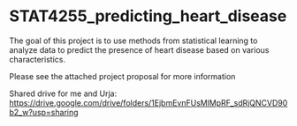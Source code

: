 # STAT4255_predicting_heart_disease

The goal of this project is to use methods from statistical learning to analyze data to predict the presence of heart disease based on various characteristics. 

Please see the attached project proposal for more information  




Shared drive for me and Urja:
https://drive.google.com/drive/folders/1EjbmEvnFUsMlMpRF_sdRjQNCVD90b2_w?usp=sharing
